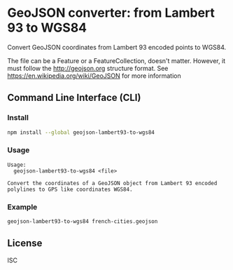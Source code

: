# GeoJSON converter: from Lambert 93 to WGS84

Convert GeoJSON coordinates from Lambert 93 encoded points to WGS84.

The file can be a Feature or a FeatureCollection, doesn't matter.
However, it must follow the http://geojson.org structure format. See https://en.wikipedia.org/wiki/GeoJSON for more information

## Command Line Interface (CLI)

### Install

```sh
npm install --global geojson-lambert93-to-wgs84
```


### Usage

```
Usage:
  geojson-lambert93-to-wgs84 <file>

Convert the coordinates of a GeoJSON object from Lambert 93 encoded polylines to GPS like coordinates WGS84.
```


### Example

```sh
geojson-lambert93-to-wgs84 french-cities.geojson
 ```

## License

ISC
